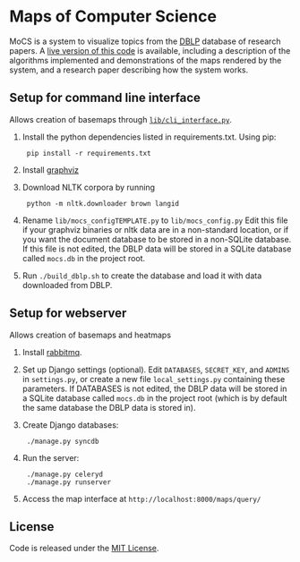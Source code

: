 Maps of Computer Science
================
MoCS is a system to visualize topics from the [DBLP](http://dblp.uni-trier.de/) database of research papers. A [live version of this code](http://mocs.cs.arizona.edu) is available, including a description of the algorithms implemented and demonstrations of the maps rendered by the system, and a research paper describing how the system works.

Setup for command line interface
--------
Allows creation of basemaps through [`lib/cli_interface.py`](lib/cli_interface.py).

1. Install the python dependencies listed in requirements.txt. Using pip:

        pip install -r requirements.txt

2. Install [graphviz](http://graphviz.org/Download..php)

3. Download NLTK corpora by running

        python -m nltk.downloader brown langid

4. Rename `lib/mocs_configTEMPLATE.py` to `lib/mocs_config.py`
Edit this file if your graphviz binaries or nltk data are in a non-standard location, or if you want the document database to be stored in a non-SQLite database. If this file is not edited, the DBLP data will be stored in a SQLite database called `mocs.db` in the project root.

5. Run `./build_dblp.sh` to create the database and load it with data downloaded from DBLP.

Setup for webserver
---------
Allows creation of basemaps and heatmaps

1. Install [rabbitmq](http://www.rabbitmq.com/download.html).

2. Set up Django settings (optional).
Edit `DATABASES`, `SECRET_KEY`, and `ADMINS` in `settings.py`, or create a new file
`local_settings.py` containing these parameters.
If DATABASES is not edited, the DBLP data will be stored in a SQLite database called `mocs.db` in the project root (which is by default the same database the DBLP data is stored in).

3. Create Django databases:

        ./manage.py syncdb

4. Run the server:

        ./manage.py celeryd
        ./manage.py runserver
  
5. Access the map interface at `http://localhost:8000/maps/query/`

License
--------
Code is released under the [MIT License](MIT-LICENSE.txt).
